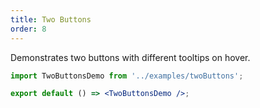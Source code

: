 ```yaml
---
title: Two Buttons
order: 8
---
```


Demonstrates two buttons with different tooltips on hover.

```jsx
import TwoButtonsDemo from '../examples/twoButtons';

export default () => <TwoButtonsDemo />;
```
